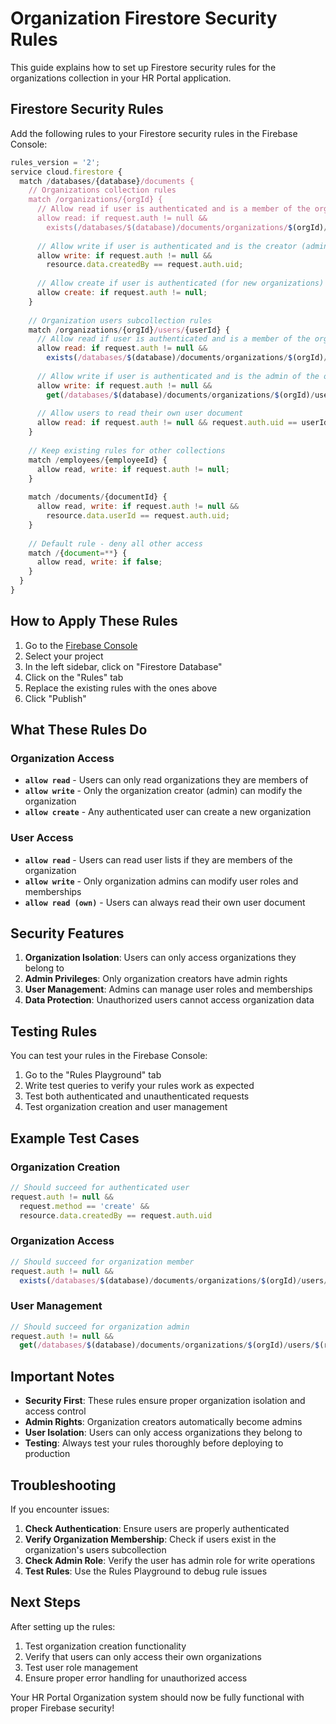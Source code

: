 # Organization Firestore Security Rules

This guide explains how to set up Firestore security rules for the organizations collection in your HR Portal application.

## Firestore Security Rules

Add the following rules to your Firestore security rules in the Firebase Console:

```javascript
rules_version = '2';
service cloud.firestore {
  match /databases/{database}/documents {
    // Organizations collection rules
    match /organizations/{orgId} {
      // Allow read if user is authenticated and is a member of the organization
      allow read: if request.auth != null && 
        exists(/databases/$(database)/documents/organizations/$(orgId)/users/$(request.auth.uid));
      
      // Allow write if user is authenticated and is the creator (admin) of the organization
      allow write: if request.auth != null && 
        resource.data.createdBy == request.auth.uid;
      
      // Allow create if user is authenticated (for new organizations)
      allow create: if request.auth != null;
    }
    
    // Organization users subcollection rules
    match /organizations/{orgId}/users/{userId} {
      // Allow read if user is authenticated and is a member of the organization
      allow read: if request.auth != null && 
        exists(/databases/$(database)/documents/organizations/$(orgId)/users/$(request.auth.uid));
      
      // Allow write if user is authenticated and is the admin of the organization
      allow write: if request.auth != null && 
        get(/databases/$(database)/documents/organizations/$(orgId)/users/$(request.auth.uid)).data.role == 'admin';
      
      // Allow users to read their own user document
      allow read: if request.auth != null && request.auth.uid == userId;
    }
    
    // Keep existing rules for other collections
    match /employees/{employeeId} {
      allow read, write: if request.auth != null;
    }
    
    match /documents/{documentId} {
      allow read, write: if request.auth != null && 
        resource.data.userId == request.auth.uid;
    }
    
    // Default rule - deny all other access
    match /{document=**} {
      allow read, write: if false;
    }
  }
}
```

## How to Apply These Rules

1. Go to the [Firebase Console](https://console.firebase.google.com/)
2. Select your project
3. In the left sidebar, click on "Firestore Database"
4. Click on the "Rules" tab
5. Replace the existing rules with the ones above
6. Click "Publish"

## What These Rules Do

### Organization Access
- **`allow read`** - Users can only read organizations they are members of
- **`allow write`** - Only the organization creator (admin) can modify the organization
- **`allow create`** - Any authenticated user can create a new organization

### User Access
- **`allow read`** - Users can read user lists if they are members of the organization
- **`allow write`** - Only organization admins can modify user roles and memberships
- **`allow read (own)`** - Users can always read their own user document

## Security Features

1. **Organization Isolation**: Users can only access organizations they belong to
2. **Admin Privileges**: Only organization creators have admin rights
3. **User Management**: Admins can manage user roles and memberships
4. **Data Protection**: Unauthorized users cannot access organization data

## Testing Rules

You can test your rules in the Firebase Console:

1. Go to the "Rules Playground" tab
2. Write test queries to verify your rules work as expected
3. Test both authenticated and unauthenticated requests
4. Test organization creation and user management

## Example Test Cases

### Organization Creation
```javascript
// Should succeed for authenticated user
request.auth != null && 
  request.method == 'create' && 
  resource.data.createdBy == request.auth.uid
```

### Organization Access
```javascript
// Should succeed for organization member
request.auth != null && 
  exists(/databases/$(database)/documents/organizations/$(orgId)/users/$(request.auth.uid))
```

### User Management
```javascript
// Should succeed for organization admin
request.auth != null && 
  get(/databases/$(database)/documents/organizations/$(orgId)/users/$(request.auth.uid)).data.role == 'admin'
```

## Important Notes

- **Security First**: These rules ensure proper organization isolation and access control
- **Admin Rights**: Organization creators automatically become admins
- **User Isolation**: Users can only access organizations they belong to
- **Testing**: Always test your rules thoroughly before deploying to production

## Troubleshooting

If you encounter issues:

1. **Check Authentication**: Ensure users are properly authenticated
2. **Verify Organization Membership**: Check if users exist in the organization's users subcollection
3. **Check Admin Role**: Verify the user has admin role for write operations
4. **Test Rules**: Use the Rules Playground to debug rule issues

## Next Steps

After setting up the rules:

1. Test organization creation functionality
2. Verify that users can only access their own organizations
3. Test user role management
4. Ensure proper error handling for unauthorized access

Your HR Portal Organization system should now be fully functional with proper Firebase security!
